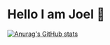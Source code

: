 # Hello I am Joel 💫

[![Anurag's GitHub stats](https://github-readme-stats.vercel.app/api?username=Panjiiiiiii)](https://github.com/Panjiiiiiii/github-readme-stats)
